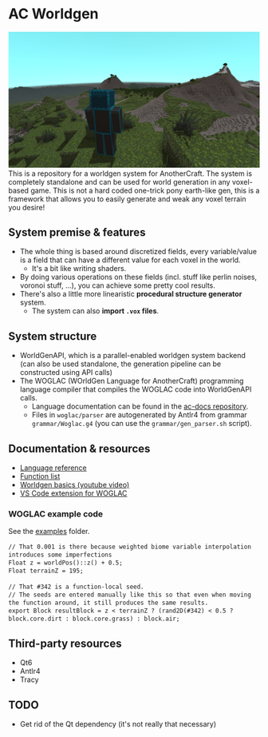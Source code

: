 # AC Worldgen
![](img/4.png)
This is a repository for a worldgen system for AnotherCraft. The system is completely standalone and can be used for world generation in any voxel-based game. This is not a hard coded one-trick pony earth-like gen, this is a framework that allows you to easily generate and weak any voxel terrain you desire!

## System premise & features
* The whole thing is based around discretized fields, every variable/value is a field that can have a different value for each voxel in the world.
  * It's a bit like writing shaders.
* By doing various operations on these fields (incl. stuff like perlin noises, voronoi stuff, ...), you can achieve some pretty cool results.
* There's also a little more linearistic **procedural structure generator** system.
  * The system can also **import `.vox` files**.

## System structure
* WorldGenAPI, which is a parallel-enabled worldgen system backend (can also be used standalone, the generation pipeline can be constructed using API calls)
* The WOGLAC (WOrldGen Language for AnotherCraft) programming language compiler that compiles the WOGLAC code into WorldGenAPI calls.
  * Language documentation can be found in the [ac-docs repository](https://github.com/AnotherCraft/ac-docs/tree/master/woglac).
  * Files in `woglac/parser` are autogenerated by Antlr4 from grammar `grammar/Woglac.g4` (you can use the `grammar/gen_parser.sh` script).
  
## Documentation & resources
* [Language reference](https://github.com/AnotherCraft/ac-docs/blob/master/woglac/language_spec.md)
* [Function list](https://github.com/AnotherCraft/ac-docs/blob/master/woglac/function_list.md)
* [Worldgen basics (youtube video)](https://www.youtube.com/watch?v=yqHEID7LIU4)
* [VS Code extension for WOGLAC](https://github.com/AnotherCraft/ac-woglac-vscode)

### WOGLAC example code
See the [examples](examples) folder.
```WOGLAC
// That 0.001 is there because weighted biome variable interpolation introduces some imperfections
Float z = worldPos()::z() + 0.5;
Float terrainZ = 195;

// That #342 is a function-local seed.
// The seeds are entered manually like this so that even when moving the function around, it still produces the same results. 
export Block resultBlock = z < terrainZ ? (rand2D(#342) < 0.5 ? block.core.dirt : block.core.grass) : block.air;
```

## Third-party resources
* Qt6
* Antlr4
* Tracy

## TODO
* Get rid of the Qt dependency (it's not really that necessary)